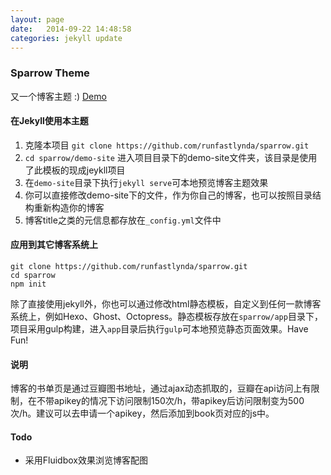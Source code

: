 ```yaml
---
layout: page
date:   2014-09-22 14:48:58
categories: jekyll update
---
```


### Sparrow Theme

又一个博客主题 :) [Demo](http://runfastlynda.com)


#### 在Jekyll使用本主题
1. 克隆本项目 `git clone https://github.com/runfastlynda/sparrow.git`
2. `cd sparrow/demo-site` 进入项目目录下的demo-site文件夹，该目录是使用了此模板的现成jeykll项目
3. 在`demo-site`目录下执行`jekyll serve`可本地预览博客主题效果
3. 你可以直接修改demo-site下的文件，作为你自己的博客，也可以按照目录结构重新构造你的博客
4. 博客title之类的元信息都存放在`_config.yml`文件中

#### 应用到其它博客系统上

```
git clone https://github.com/runfastlynda/sparrow.git
cd sparrow
npm init
```
除了直接使用jekyll外，你也可以通过修改html静态模板，自定义到任何一款博客系统上，例如Hexo、Ghost、Octopress。静态模板存放在`sparrow/app`目录下，项目采用gulp构建，进入`app`目录后执行`gulp`可本地预览静态页面效果。Have Fun!

#### 说明
博客的书单页是通过豆瓣图书地址，通过ajax动态抓取的，豆瓣在api访问上有限制，在不带apikey的情况下访问限制150次/h，带apikey后访问限制变为500次/h。建议可以去申请一个apikey，然后添加到book页对应的js中。

#### Todo
+ 采用Fluidbox效果浏览博客配图